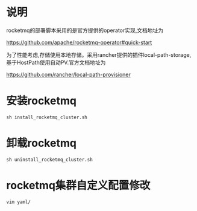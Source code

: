 # 说明
rocketmq的部署脚本采用的是官方提供的operator实现,文档地址为

https://github.com/apache/rocketmq-operator#quick-start

为了性能考虑,存储使用本地存储。采用rancher提供的插件local-path-storage,基于HostPath使用自动PV.官方文档地址为

https://github.com/rancher/local-path-provisioner
# 安装rocketmq
`sh install_rocketmq_cluster.sh`
# 卸载rocketmq
`sh uninstall_rocketmq_cluster.sh`
# rocketmq集群自定义配置修改
`vim yaml/`

